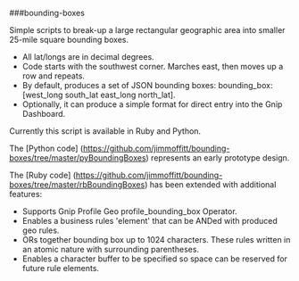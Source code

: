 ###bounding-boxes

Simple scripts to break-up a large rectangular geographic area into smaller 25-mile square bounding boxes.
   * All lat/longs are in decimal degrees.
   * Code starts with the southwest corner.  Marches east, then moves up a row and repeats.
   * By default, produces a set of JSON bounding boxes: bounding_box:[west_long south_lat east_long north_lat]. 
   * Optionally, it can produce a simple format for direct entry into the Gnip Dashboard.   

Currently this script is available in Ruby and Python. 

The [Python code] (https://github.com/jimmoffitt/bounding-boxes/tree/master/pyBoundingBoxes) represents an early prototype design.

The [Ruby code] (https://github.com/jimmoffitt/bounding-boxes/tree/master/rbBoundingBoxes) has been extended with additional features:

+ Supports Gnip Profile Geo profile_bounding_box Operator.
+ Enables a business rules 'element' that can be ANDed with produced geo rules.
+ ORs together bounding box up to 1024 characters. These rules written in an atomic nature with surrounding parentheses.
+ Enables a character buffer to be specified so space can be reserved for future rule elements.




